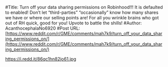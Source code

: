 #Title: Turn off your data sharing permissions on Robinhood!!! It is defaulted to enabled! Don’t let “third-parties” “occasionally” know how many shares we have or where our selling points are! For all you wrinkle brains who got out of RH quick, good for you! Upvote to battle the shills!
#Author: AcanthocephalaNo6920
#Post URL: [https://www.reddit.com/r/GME/comments/mah7k9/turn_off_your_data_sharing_permissions_on/](https://www.reddit.com/r/GME/comments/mah7k9/turn_off_your_data_sharing_permissions_on/)


https://i.redd.it/86qc1hn82jo61.jpg